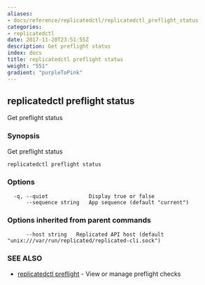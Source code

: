 ```yaml
---
aliases:
- docs/reference/replicatedctl/replicatedctl_preflight_status
categories:
- replicatedctl
date: 2017-11-20T23:51:55Z
description: Get preflight status
index: docs
title: replicatedctl preflight status
weight: "551"
gradient: "purpleToPink"
---
```


## replicatedctl preflight status

Get preflight status

### Synopsis


Get preflight status

```
replicatedctl preflight status
```

### Options

```
  -q, --quiet             Display true or false
      --sequence string   App sequence (default "current")
```

### Options inherited from parent commands

```
      --host string   Replicated API host (default "unix:///var/run/replicated/replicated-cli.sock")
```

### SEE ALSO
* [replicatedctl preflight](/api/replicatedctl/replicatedctl_preflight/)	 - View or manage preflight checks


